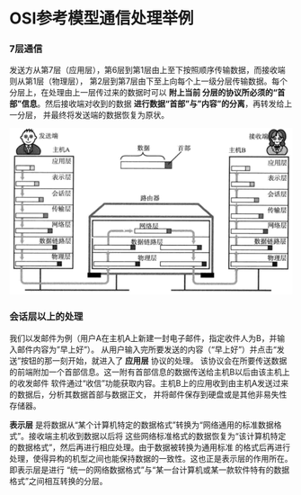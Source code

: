 OSI参考模型通信处理举例
===============================================

### 7层通信
发送方从第7层（应用层），第6层到第1层由上至下按照顺序传输数据，而接收端则从第1层（物理层），
第2层到第7层由下至上向每个上一级分层传输数据。每个分层上，在处理由上一层传过来的数据时可以 **附上当前
分层的协议所必须的“首部”信息**。然后接收端对收到的数据 **进行数据“首部”与”内容”的分离**，再转发给上一分层，
并最终将发送端的数据恢复为原状。

![7层通信](img/7层通信.png)

### 会话层以上的处理
我们以发邮件为例（用户A在主机A上新建一封电子邮件，指定收件人为B，并输入邮件内容为”早上好”）。
从用户输入完所要发送的内容（“早上好”）并点击“发送”按钮的那一刻开始，就进入了 **应用层** 协议的处理。
该协议会在所要传送数据的前端附加一个首部信息。这一附有首部信息的数据传送给主机B以后由该主机上的收发邮件
软件通过“收信”功能获取内容。主机B上的应用收到由主机A发送过来的数据后，分析其数据首部与数据正文，
并将邮件保存到硬盘或是其他非易失性存储器。

**表示层** 是将数据从“某个计算机特定的数据格式”转换为“网络通用的标准数据格式”。接收端主机收到数据以后将
这些网络标准格式的数据恢复为“该计算机特定的数据格式”，然后再进行相应处理。由于数据被转换为通用标准
的格式后再进行处理，使得异构的机型之间也能保持数据的一致性。这也正是表示层的作用所在。即表示层是进行
“统一的网络数据格式”与“某一台计算机或某一款软件特有的数据格式”之间相互转换的分层。
